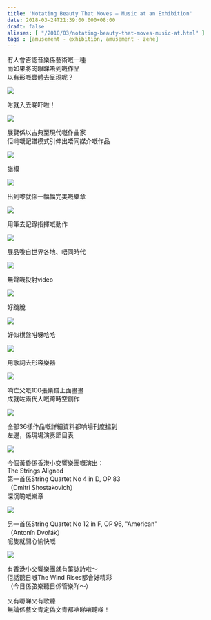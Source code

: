 ```yaml
---
title: 'Notating Beauty That Moves – Music at an Exhibition'
date: 2018-03-24T21:39:00.000+08:00
draft: false
aliases: [ "/2018/03/notating-beauty-that-moves-music-at.html" ]
tags : [amusement - exhibition, amusement - zene]
---
```


冇人會否認音樂係藝術嘅一種  
而如果將肉眼睇唔到嘅作品  
以有形嘅實體去呈現呢？  

[![](https://c1.staticflickr.com/1/818/40094502995_35ed9cb98c_z.jpg)](https://c1.staticflickr.com/1/818/40094502995_35ed9cb98c_z.jpg)

咁就入去睇吓啦！  

[![](https://c1.staticflickr.com/1/821/39178908830_30318de495_z.jpg)](https://c1.staticflickr.com/1/821/39178908830_30318de495_z.jpg)

展覽係以古典至現代嘅作曲家  
佢哋嘅記譜模式引伸出唔同媒介嘅作品  

[![](https://c1.staticflickr.com/1/818/39178901890_f85fe9dc27_z.jpg)](https://c1.staticflickr.com/1/818/39178901890_f85fe9dc27_z.jpg)

譜模  

[![](https://c1.staticflickr.com/5/4784/40094497765_9d196ca8eb_z.jpg)](https://c1.staticflickr.com/5/4784/40094497765_9d196ca8eb_z.jpg)

出到嚟就係一幅幅完美嘅樂章  

[![](https://c1.staticflickr.com/1/816/39178900220_61098355ec_z.jpg)](https://c1.staticflickr.com/1/816/39178900220_61098355ec_z.jpg)

用筆去記錄指揮嘅動作  

[![](https://c1.staticflickr.com/1/811/40094502005_1f5b2bb0a4_z.jpg)](https://c1.staticflickr.com/1/811/40094502005_1f5b2bb0a4_z.jpg)

展品嚟自世界各地、唔同時代  

[![](https://c1.staticflickr.com/1/818/40094501575_94559fe21a_z.jpg)](https://c1.staticflickr.com/1/818/40094501575_94559fe21a_z.jpg)

無聲嘅投射video  

[![](https://c1.staticflickr.com/1/804/39178903830_07c59ff588_z.jpg)](https://c1.staticflickr.com/1/804/39178903830_07c59ff588_z.jpg)

好跳脫  

[![](https://c1.staticflickr.com/1/804/39178903030_789f01137a_z.jpg)](https://c1.staticflickr.com/1/804/39178903030_789f01137a_z.jpg)

好似棋盤咁呀哈哈  

[![](https://c1.staticflickr.com/1/820/40094498545_9b0508e3d0_z.jpg)](https://c1.staticflickr.com/1/820/40094498545_9b0508e3d0_z.jpg)

用歌詞去形容樂器  

[![](https://c1.staticflickr.com/1/820/39178906930_86a3bee950_z.jpg)](https://c1.staticflickr.com/1/820/39178906930_86a3bee950_z.jpg)

响亡父嘅100張樂譜上面畫畫  
成就咗兩代人嘅跨時空創作  

[![](https://c1.staticflickr.com/5/4779/39178906130_1436213d99_z.jpg)](https://c1.staticflickr.com/5/4779/39178906130_1436213d99_z.jpg)

全部36樣作品嘅詳細資料都响場刊度搵到  
左邊，係現場演奏節目表  

[![](https://c1.staticflickr.com/5/4772/40094500305_57f2d35620_z.jpg)](https://c1.staticflickr.com/5/4772/40094500305_57f2d35620_z.jpg)

今個黃昏係香港小交響樂團嘅演出：  
The Strings Aligned  
第一首係String Quartet No 4 in D, OP 83  
（Dmitri Shostakovich）  
深沉啲嘅樂章  

[![](https://c1.staticflickr.com/1/802/39178904760_3ef7791b2d_z.jpg)](https://c1.staticflickr.com/1/802/39178904760_3ef7791b2d_z.jpg)

另一首係String Quartet No 12 in F, OP 96, "American"  
（Antonín Dvořák）  
呢隻就開心愉快嘅  

[![](https://c1.staticflickr.com/5/4777/40094499695_2e99bc148b_z.jpg)](https://c1.staticflickr.com/5/4777/40094499695_2e99bc148b_z.jpg)

有香港小交響樂團就有葉詠詩啦～  
佢話聽日嘅The Wind Rises都會好精彩  
（今日係弦樂聽日係管樂吖～）  
  
  
又有嘢睇又有歌聽  
無論係藝文青定偽文青都啱睇啱聽㗎！
